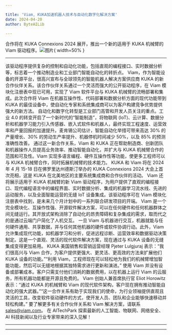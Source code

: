 ```yaml
---

title: 'Viam, KUKA加速机器人技术与自动化数字化解决方案'
date: 2024-04-20
author: ByteAILib

---
```


合作将在 KUKA Connexions 2024 展开，推出一个新的适用于 KUKA 机械臂的 Viam 驱动程序。![图片](https://ai-techpark.com/wp-content/uploads/2020/06/Buyer-Guide-500x281-1.jpg){ width=50% }

---
该驱动程序提供复杂的控制和自动化功能，包括直观的编程接口、实时数据分析等，标志着一个推动制造业和工业部门智能自动化的转折点。
Viam，作为智能设备的开源平台，很高兴宣布与全球领先的智能机器人解决方案供应商 KUKA 的新合作伙伴关系。该合作伙伴关系通过一个灵活而强大的公开驱动程序，在 Viam 模块化注册表中现已可用，实现了 Viam 软件平台与 KUKA 机械臂的流畅部署和集成。此次合作将 Viam 在机器互操作性、代码部署和数据分析方面的现代功能带到 KUKA 的最佳设备中，使自动化专家和系统集成商可以为客户构建竞争优势提供强大的新方法。
自动化和数字化转型是工业部门高管和开发人员关注的重点。工业 4.0 的转变开启了一个新时代的“智能制造”，将物联网 (IoT)、云计算、数据分析和机器学习能力引入传感器、嵌入式软件和机器人，最终实现工程速度、运营效率和产量回报的加速提升。麦肯锡公司估计，智能自动化举措可带来高达 30% 的产量增长、30% 的劳动生产率提升、机器停机时间减少 50%，以及 85% 的预测准确性改善。
通过这一新合作关系，Viam 和 KUKA 正在帮助制造商、创新团队和机器操作人员提高业务效率、推动智能自动化，并扩大与 KUKA 机械臂合作的范围和可及性。Viam 实现多语言编程、硬件互操作性等功能，使更多工程师可以与 KUKA 机械臂合作，同时拓展机械臂的技术能力。
KUKA 和 Viam 将在 2024 年 4 月 15-18 日在佛罗里达州德斯汀举办的 KUKA Connexions 2024 大会上首次亮相，这是 KUKA 在北美地区的主要系统集成商和合作伙伴的活动。
Viam 还将展示适用于 KUKA 机械臂的新 Viam 驱动程序，为用户提供了直观的编程接口、现代编程语言中的编程界面、实时数据分析、集成的机器学习流水线、先进的运动服务，以及全面智能运营的无缝 IoT 设备集成。该驱动程序可在 Viam 模块化注册表中找到，是未来几个月计划中的一系列联合研发项目的开端。
Viam 是一个完全模块化、互操作性强、开源软件解决方案，可以在任何硬件和任何机器群体之间无缝运行。其开放式架构消除了自动化的昂贵障碍和复杂集成的需求，取而代之的是通过云端门户简化了人机交互。
一旦 Viam 与机器进行交互，机器就能与任何硬件通用、共享数据，并与任何其他机器的硬件或软件协调行动。此外，Viam 允许集成现代功能，如机器学习和分析，促进远程诊断、运营效率和数据驱动决策制定。这是一个直观、灵活的现代软件解决方案，现在通过与 KUKA 设备的无缝集成变得更加易用。
KUKA 美国销售和营销运营经理 Pjeter Lulgjuraj 表示：“我们很高兴与 Viam 合作，为客户提供更强大、更灵活、更高效的方法来扩展他们 KUKA 设备的功能。”“利用 Viam，工程师现在可以轻松地为我们的机械臂增加智能功能，然后可以无缝地根据其独特需求进行更新和演进。”
使用 Viam 并没有设备或部署成本。客户只需支付他们消耗的数据费用，以在机器上运行 Viam 的云服务，所有机器功能都是开源且免费的。
Viam 创始人兼首席执行官 Eliot Horowitz 表示：“通过 KUKA 的机械臂和 Viam 的现代软件架构，客户现在拥有推动智能自动化的强大武器。”“这一合作关系有助于实现我们的使命，为行业领袖提供直观且灵活的工具，改变软件驱动硬件的方式，使开发人员、团队和企业能够快速移动并轻松构建。”
要了解更多有关合作伙伴关系和 Viam 解决方案，请联系 sales@viam.com。
在 AITechPark 探索最新的人工智能、物联网、网络安全、AI 科技新闻以及行业专家带来的深入见解！

---
---
